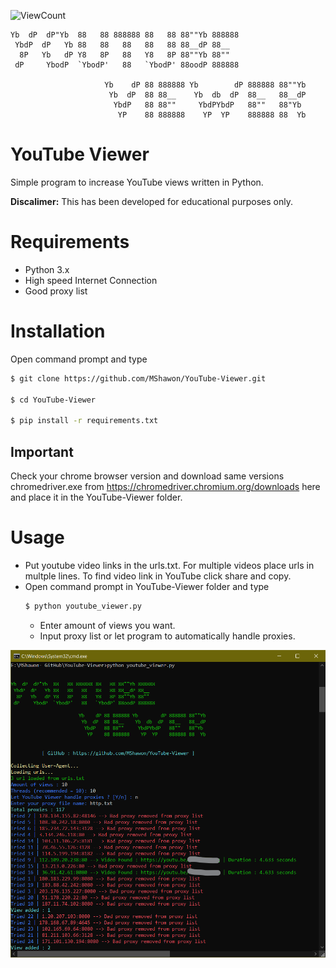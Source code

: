 ![ViewCount](https://views.whatilearened.today/views/github/MShawon/YouTube-Viewer.svg)

    Yb  dP  dP"Yb  88   88 888888 88   88 88""Yb 888888 
     YbdP  dP   Yb 88   88   88   88   88 88__dP 88__   
      8P   Yb   dP Y8   8P   88   Y8   8P 88""Yb 88""   
     dP     YbodP  `YbodP'   88   `YbodP' 88oodP 888888 

                         Yb    dP 88 888888 Yb        dP 888888 88""Yb 
                          Yb  dP  88 88__    Yb  db  dP  88__   88__dP 
                           YbdP   88 88""     YbdPYbdP   88""   88"Yb  
                            YP    88 888888    YP  YP    888888 88  Yb

# YouTube Viewer
Simple program to increase YouTube views written in Python.

**Discalimer:** This has been developed for educational purposes only.
# Requirements
 * Python 3.x
 * High speed Internet Connection
 * Good proxy list
  
# Installation 
 Open command prompt and type
 ```bash
 $ git clone https://github.com/MShawon/YouTube-Viewer.git

 $ cd YouTube-Viewer

 $ pip install -r requirements.txt
 ```
## Important
Check your chrome browser version and download same versions chromedriver.exe from https://chromedriver.chromium.org/downloads here and place it in the YouTube-Viewer folder.

# Usage
 * Put youtube video links in the urls.txt. For multiple videos place urls in multple lines. To find video link in YouTube click share and copy.
 * Open command prompt in YouTube-Viewer folder and type
    ```python
    $ python youtube_viewer.py
    ```
   * Enter amount of views you want.
   * Input proxy list or let program to automatically handle proxies.

 ![alt text](demo.png "Demo")
